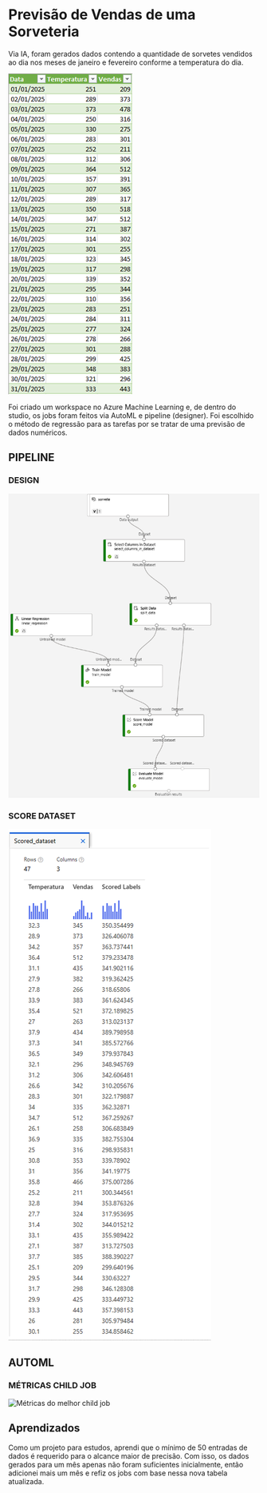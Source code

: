 # Previsão de Vendas de uma Sorveteria

Via IA, foram gerados dados contendo a quantidade de sorvetes vendidos ao dia nos meses de janeiro e fevereiro conforme a temperatura do dia.

![Tabela de vendas](https://github.com/luisinhisbox/VendasSorveteria/blob/55cb8d4e345280128e1b4253d2b77b90b163dc92/assets/tabeladados.png)


Foi criado um workspace no Azure Machine Learning e, de dentro do studio, os jobs foram feitos via AutoML e  pipeline (designer). Foi escolhido o método de regressão para as tarefas por se tratar de uma previsão de dados numéricos.

## PIPELINE

### DESIGN
![Design](https://github.com/luisinhisbox/VendasSorveteria/blob/55cb8d4e345280128e1b4253d2b77b90b163dc92/assets/pipelinedesign.png)

### SCORE DATASET
![Score Dataset](https://github.com/luisinhisbox/VendasSorveteria/blob/55cb8d4e345280128e1b4253d2b77b90b163dc92/assets/scored_dataset.png)

## AUTOML
### MÉTRICAS CHILD JOB
![Métricas do melhor child job](https://github.com/luisinhisbox/VendasSorveteria/blob/b1c1cd34ccf53dab4ddb712bee36c6aa012a76f8/assets/m%C3%A9tricaschildjob.png)

## Aprendizados
Como um projeto para estudos, aprendi que o mínimo de 50 entradas de dados é requerido para o alcance maior de precisão. Com isso, os dados gerados para um mês apenas não foram suficientes inicialmente, então adicionei mais um mês e refiz os jobs com base nessa nova tabela atualizada.
